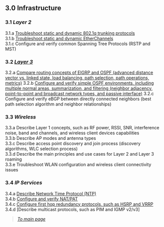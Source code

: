 ## 3.0 Infrastructure  


### 3.1 *Layer 2*  
3.1.a [Troubleshoot static and dynamic 802.1q trunking protocols](https://github.com/network-dluong/CCNP-ENCOR/blob/3.0-Infrastructure/3.1.a%20Troubleshoot%20static%20and%20dynamic%20802.1q%20trunking%20protocols.md)  
3.1.b [Troubleshoot static and dynamic EtherChannels](https://github.com/network-dluong/CCNP-ENCOR/blob/3.0-Infrastructure/3.1.b%20Troubleshoot%20static%20and%20dynamic%20EtherChannels.md)  
3.1.c Configure and verify common Spanning Tree Protocols (RSTP and MST)  


### 3.2 [*Layer 3*](https://github.com/network-dluong/CCNP-ENCOR/blob/3.0-Infrastructure/3.2%20Layer%203.md)  
3.2.a [Compare routing concepts of EIGRP and OSPF (advanced distance vector vs. linked state, load balancing, path selection, path operations, metrics)](https://github.com/network-dluong/CCNP-ENCOR/blob/3.0-Infrastructure/3.2.a%20Compare%20routing%20concepts%20of%20EIGRP%20and%20OSPF%20(advanced%20distance%20vector%20vs.%20linked%20state,%20load%20balancing,%20path%20selection,%20path%20operations,%20metrics).md)  
3.2.b [Configure and verify simple OSPF environments, including multiple normal areas, summarization, and filtering (neighbor adjacency, point-to-point and broadcast network types, and passive interface)](https://github.com/network-dluong/CCNP-ENCOR/blob/3.0-Infrastructure/3.2.b%20Configure%20and%20verify%20simple%20OSPF%20environments,%20including%20multiple%20normal%20areas,%20summarization,%20and%20filtering%20(neighbor%20adjacency,%20point-to-point%20and%20broadcast%20network%20types,%20and%20passive%20interface).md)  
3.2.c Configure and verify eBGP between directly connected neighbors (best path selection algorithm and neighbor relationships)  


### 3.3 *Wireless*  
3.3.a Describe Layer 1 concepts, such as RF power, RSSI, SNR, interference noise, band and channels, and wireless client devices capabilities  
3.3.b Describe AP modes and antenna types  
3.3.c Describe access point discovery and join process (discovery algorithms, WLC selection process)  
3.3.d Describe the main principles and use cases for Layer 2 and Layer 3 roaming  
3.3.e Troubleshoot WLAN configuration and wireless client connectivity issues  


### 3.4 *IP Services*  
3.4.a [Describe Network Time Protocol (NTP)](https://github.com/network-dluong/CCNP-ENCOR/blob/3.0-Infrastructure/3.4.a%20Describe%20Network%20Time%20Protocol%20(NTP).md)  
3.4.b [Configure and verify NAT/PAT](https://github.com/network-dluong/CCNP-ENCOR/blob/3.0-Infrastructure/3.4.b%20Configure%20and%20verify%20NAT-PAT.md)  
3.4.c [Configure first hop redundancy protocols, such as HSRP and VRRP](https://github.com/network-dluong/CCNP-ENCOR/blob/3.0-Infrastructure/3.4.c%20Configure%20first%20hop%20redundancy%20protocols,%20such%20as%20HSRP%20and%20VRRP.md)  
3.4.d [Describe multicast protocols, such as PIM and IGMP v2/v3]


> [*To main page*](https://github.com/network-dluong/CCNP-ENCOR/tree/master)  
